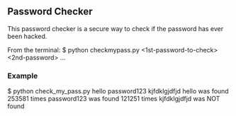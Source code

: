 ## Password Checker

This password checker is a secure way to check if the password has ever been hacked.

From the terminal:
$ python checkmypass.py <1st-password-to-check> <2nd-password> ...

### Example

$ python check_my_pass.py hello password123 kjfdklgjdfjd
hello was found 253581 times
password123 was found 121251 times
kjfdklgjdfjd was NOT found
